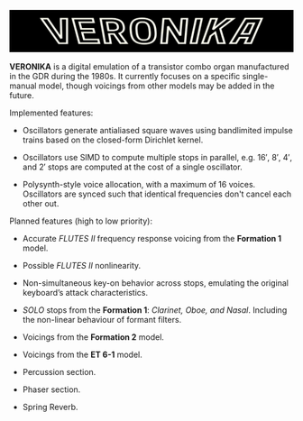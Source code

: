 ![](assets/images/logobg.svg)

**VERONIKA** is a digital emulation of a transistor combo organ manufactured in the GDR during the 1980s. It currently focuses on a specific single-manual model, though voicings from other models may be added in the future.

Implemented features:

* Oscillators generate antialiased square waves using bandlimited impulse trains based on the closed-form Dirichlet kernel.

* Oscillators use SIMD to compute multiple stops in parallel, e.g. 16′, 8′, 4′, and 2′ stops are computed at the cost of a single oscillator.

* Polysynth-style voice allocation, with a maximum of 16 voices. Oscillators are synced such that identical frequencies don't cancel each other out.

Planned features (high to low priority):

* Accurate *FLUTES II* frequency response voicing from the **Formation 1** model.

* Possible *FLUTES II* nonlinearity.

* Non-simultaneous key-on behavior across stops, emulating the original keyboard’s attack characteristics.

* *SOLO* stops from the **Formation 1**: *Clarinet, Oboe, and Nasal*. Including the non-linear behaviour of formant filters.

* Voicings from the **Formation 2** model.

* Voicings from the **ET 6-1** model.

* Percussion section.

* Phaser section.

* Spring Reverb.

